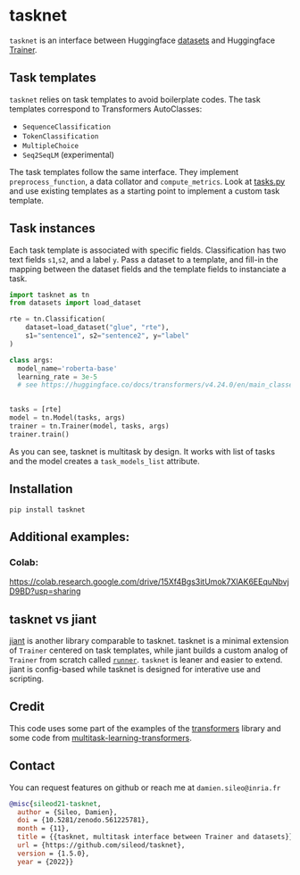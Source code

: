 # tasknet
`tasknet` is an interface between Huggingface [datasets](https://huggingface.co/datasets) and Huggingface [Trainer](https://huggingface.co/docs/transformers/main_classes/trainer).


## Task templates
`tasknet` relies on task templates to avoid boilerplate codes. The task templates correspond to Transformers AutoClasses:
- `SequenceClassification` 
- `TokenClassification`
- `MultipleChoice`
- `Seq2SeqLM` (experimental)

The task templates follow the same interface. They implement `preprocess_function`, a data collator and `compute_metrics`.
Look at [tasks.py](https://github.com/sileod/tasknet/blob/main/src/tasknet/tasks.py) and use existing templates as a starting point to implement a custom task template.

## Task instances

Each task template is associated with specific fields. Classification has two text fields `s1`,`s2`, and a label `y`. Pass a dataset to a template, and fill-in the mapping between the dataset fields and the template fields to instanciate a task. 
```py
import tasknet as tn
from datasets import load_dataset

rte = tn.Classification(
    dataset=load_dataset("glue", "rte"),
    s1="sentence1", s2="sentence2", y="label"
)

class args:
  model_name='roberta-base'
  learning_rate = 3e-5 
  # see https://huggingface.co/docs/transformers/v4.24.0/en/main_classes/trainer#transformers.TrainingArguments

 
tasks = [rte]
model = tn.Model(tasks, args)
trainer = tn.Trainer(model, tasks, args)
trainer.train()
```
As you can see, tasknet is multitask by design. It works with list of tasks and the model creates a `task_models_list` attribute.

## Installation
`pip install tasknet`

## Additional examples:
### Colab:
https://colab.research.google.com/drive/15Xf4Bgs3itUmok7XlAK6EEquNbvjD9BD?usp=sharing


## tasknet vs jiant
[jiant](https://github.com/nyu-mll/jiant/) is another library comparable to tasknet.  tasknet is a minimal extension of `Trainer` centered on task templates, while jiant builds a custom analog of `Trainer` from scratch called [`runner`](https://github.com/nyu-mll/jiant/blob/master/jiant/proj/main/runner.py).
`tasknet` is leaner and easier to extend. jiant is config-based while tasknet is designed for interative use and scripting.

## Credit

This code uses some part of the examples of the [transformers](https://github.com/huggingface/transformers/tree/main/src/transformers) library and some code from 
[multitask-learning-transformers](https://github.com/shahrukhx01/multitask-learning-transformers).

## Contact
You can request features on github or reach me at `damien.sileo@inria.fr`
```bib
@misc{sileod21-tasknet,
  author = {Sileo, Damien},
  doi = {10.5281/zenodo.561225781},
  month = {11},
  title = {{tasknet, multitask interface between Trainer and datasets}},
  url = {https://github.com/sileod/tasknet},
  version = {1.5.0},
  year = {2022}}
```
